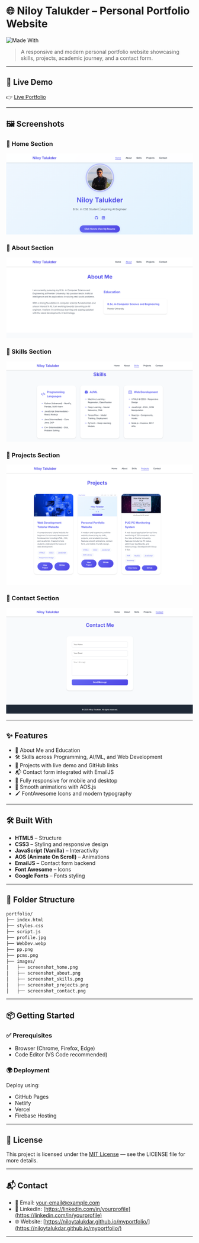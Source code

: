 # 🌐 Niloy Talukder – Personal Portfolio Website

![Made With](https://img.shields.io/badge/Made%20with-HTML%2FCSS%2FJS%20%2B%20AOS-informational)

> A responsive and modern personal portfolio website showcasing skills, projects, academic journey, and a contact form.

---

## 🚀 Live Demo

👉 [Live Portfolio](https://niloytalukdar.github.io/myportfolio/)

---

## 🖼️ Screenshots

### 🔹 Home Section
![Home](screenshot_home.png)

### 🔹 About Section
![About](screenshot_about.png)

### 🔹 Skills Section
![Skills](screenshot_skills.png)

### 🔹 Projects Section
![Projects](screenshot_projects.png)

### 🔹 Contact Section
![Contact](screenshot_contact.png)

---

## ✨ Features

- 📖 About Me and Education
- 🛠️ Skills across Programming, AI/ML, and Web Development
- 🧩 Projects with live demo and GitHub links
- 📬 Contact form integrated with EmailJS
- 📱 Fully responsive for mobile and desktop
- 🎨 Smooth animations with AOS.js
- 🖌️ FontAwesome Icons and modern typography

---

## 🛠️ Built With

- **HTML5** – Structure
- **CSS3** – Styling and responsive design
- **JavaScript (Vanilla)** – Interactivity
- **AOS (Animate On Scroll)** – Animations
- **EmailJS** – Contact form backend
- **Font Awesome** – Icons
- **Google Fonts** – Fonts styling

---

## 📂 Folder Structure

```
portfolio/
├── index.html
├── styles.css
├── script.js
├── profile.jpg
├── WebDev.webp
├── pp.png
├── pcms.png
├── images/
│   ├── screenshot_home.png
│   ├── screenshot_about.png
│   ├── screenshot_skills.png
│   ├── screenshot_projects.png
│   ├── screenshot_contact.png
```

---

## 📦 Getting Started

### ✅ Prerequisites
- Browser (Chrome, Firefox, Edge)
- Code Editor (VS Code recommended)



### 🌍 Deployment

Deploy using:
- GitHub Pages
- Netlify
- Vercel
- Firebase Hosting

---

## 📜 License

This project is licensed under the [MIT License](LICENSE) — see the LICENSE file for more details.

---

## 📬 Contact

- 📧 Email: [your-email@example.com](mailto:your-email@example.com)
- 🔗 LinkedIn: [https://linkedin.com/in/yourprofile](https://linkedin.com/in/yourprofile)
- 🌐 Website: [https://niloytalukdar.github.io/myportfolio/](https://niloytalukdar.github.io/myportfolio/)

---
